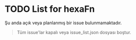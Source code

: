 <!--
SPDX-FileCopyrightText: 2025 Husamettin ARABACI
SPDX-License-Identifier: MIT
-->

# TODO List for hexaFn

Şu anda açık veya planlanmış bir issue bulunmamaktadır.

> Tüm issue'lar kapalı veya issue_list.json dosyası boştur.
